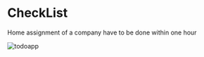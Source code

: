 # CheckList

Home assignment of a company have to be done within one hour


![todoapp](https://user-images.githubusercontent.com/69786552/169320942-a3256ea3-9d61-4001-aa2a-6774a3a30208.gif)
